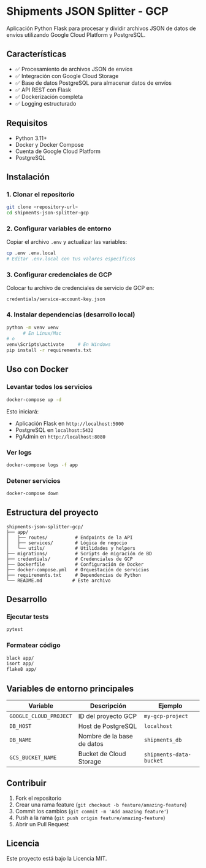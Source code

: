 # Shipments JSON Splitter - GCP

Aplicación Python Flask para procesar y dividir archivos JSON de datos de envíos utilizando Google Cloud Platform y PostgreSQL.

## Características

- ✅ Procesamiento de archivos JSON de envíos
- ✅ Integración con Google Cloud Storage
- ✅ Base de datos PostgreSQL para almacenar datos de envíos
- ✅ API REST con Flask
- ✅ Dockerización completa
- ✅ Logging estructurado

## Requisitos

- Python 3.11+
- Docker y Docker Compose
- Cuenta de Google Cloud Platform
- PostgreSQL

## Instalación

### 1. Clonar el repositorio
```bash
git clone <repository-url>
cd shipments-json-splitter-gcp
```

### 2. Configurar variables de entorno
Copiar el archivo `.env` y actualizar las variables:
```bash
cp .env .env.local
# Editar .env.local con tus valores específicos
```

### 3. Configurar credenciales de GCP
Colocar tu archivo de credenciales de servicio de GCP en:
```
credentials/service-account-key.json
```

### 4. Instalar dependencias (desarrollo local)
```bash
python -m venv venv
      # En Linux/Mac
# o
venv\Scripts\activate     # En Windows
pip install -r requirements.txt
```

## Uso con Docker

### Levantar todos los servicios
```bash
docker-compose up -d
```

Esto iniciará:
- Aplicación Flask en `http://localhost:5000`
- PostgreSQL en `localhost:5432`
- PgAdmin en `http://localhost:8080`

### Ver logs
```bash
docker-compose logs -f app
```

### Detener servicios
```bash
docker-compose down
```

## Estructura del proyecto

```
shipments-json-splitter-gcp/
├── app/
│   ├── routes/          # Endpoints de la API
│   ├── services/        # Lógica de negocio
│   └── utils/           # Utilidades y helpers
├── migrations/          # Scripts de migración de BD
├── credentials/         # Credenciales de GCP
├── Dockerfile           # Configuración de Docker
├── docker-compose.yml   # Orquestación de servicios
├── requirements.txt     # Dependencias de Python
└── README.md           # Este archivo
```

## Desarrollo

### Ejecutar tests
```bash
pytest
```

### Formatear código
```bash
black app/
isort app/
flake8 app/
```

## Variables de entorno principales

| Variable | Descripción | Ejemplo |
|----------|-------------|---------|
| `GOOGLE_CLOUD_PROJECT` | ID del proyecto GCP | `my-gcp-project` |
| `DB_HOST` | Host de PostgreSQL | `localhost` |
| `DB_NAME` | Nombre de la base de datos | `shipments_db` |
| `GCS_BUCKET_NAME` | Bucket de Cloud Storage | `shipments-data-bucket` |

## Contribuir

1. Fork el repositorio
2. Crear una rama feature (`git checkout -b feature/amazing-feature`)
3. Commit los cambios (`git commit -m 'Add amazing feature'`)
4. Push a la rama (`git push origin feature/amazing-feature`)
5. Abrir un Pull Request

## Licencia

Este proyecto está bajo la Licencia MIT.
